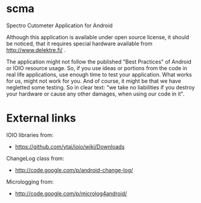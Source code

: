 scma
====

Spectro Cutometer Application for Android

Although this application is available under open source license, it should be noticed, that it requires special hardware available from http://www.delektre.fi/ .

The application might not follow the published "Best Practices" of Android or IOIO resource usage. So, if you use ideas or portions from the code in real life applications, use enough time to test your application. What works for us, might not work for you. And of course, it might be that we have negletted some testing. So in clear text: "we take no liabilities if you destroy your hardware or cause any other damages, when using our code in it".

External links
============

IOIO libraries from:
   * https://github.com/ytai/ioio/wiki/Downloads

ChangeLog class from:
   * http://code.google.com/p/android-change-log/

Micrologging from:
   * http://code.google.com/p/microlog4android/
